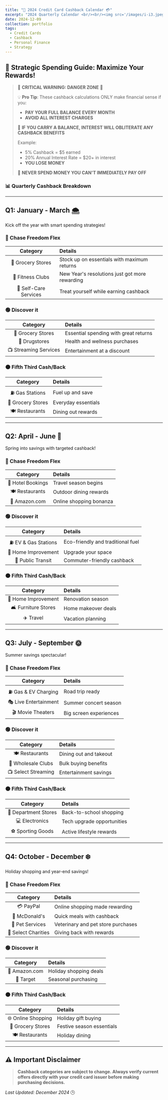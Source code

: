 ```yaml
---
title: "🏦 2024 Credit Card Cashback Calendar 💳"
excerpt: "2024 Quarterly Calendar <br/><br/><img src='/images/i-i3.jpeg' alt='Demo' width='200'>"
date: 2024-12-09
collection: portfolio
tags:
  - Credit Cards
  - Cashback
  - Personal Finance
  - Strategy
---
```


## 🌟 Strategic Spending Guide: Maximize Your Rewards! 

> 🚨 **CRITICAL WARNING: DANGER ZONE** 🚨
> 
> 💡 **Pro Tip**: These cashback calculations ONLY make financial sense if you:
> - **PAY YOUR FULL BALANCE EVERY MONTH**
> - **AVOID ALL INTEREST CHARGES**
> 
> 🔴 **IF YOU CARRY A BALANCE, INTEREST WILL OBLITERATE ANY CASHBACK BENEFITS**
> 
> Example: 
> - 5% Cashback = $5 earned
> - 20% Annual Interest Rate = $20+ in interest
> - **YOU LOSE MONEY**
> 
> 💸 **NEVER SPEND MONEY YOU CAN'T IMMEDIATELY PAY OFF**

### 📊 Quarterly Cashback Breakdown

---

## Q1: January - March 🌨️
Kick off the year with smart spending strategies!

### 🔵 Chase Freedom Flex

| Category | Details |
|:--------:|:--------|
| 🛒 Grocery Stores | Stock up on essentials with maximum returns |
| 💪 Fitness Clubs | New Year's resolutions just got more rewarding |
| 💆 Self-Care Services | Treat yourself while earning cashback |

### 🟢 Discover it

| Category | Details |
|:--------:|:--------|
| 🛒 Grocery Stores | Essential spending with great returns |
| 💊 Drugstores | Health and wellness purchases |
| 📺 Streaming Services | Entertainment at a discount |

### 🟠 Fifth Third Cash/Back

| Category | Details |
|:--------:|:--------|
| ⛽ Gas Stations | Fuel up and save |
| 🛒 Grocery Stores | Everyday essentials |
| 🍽️ Restaurants | Dining out rewards |

---

## Q2: April - June 🌱
Spring into savings with targeted cashback!

### 🔵 Chase Freedom Flex

| Category | Details |
|:--------:|:--------|
| 🏨 Hotel Bookings | Travel season begins |
| 🍽️ Restaurants | Outdoor dining rewards |
| 🛒 Amazon.com | Online shopping bonanza |

### 🟢 Discover it

| Category | Details |
|:--------:|:--------|
| ⛽ EV & Gas Stations | Eco-friendly and traditional fuel |
| 🔨 Home Improvement | Upgrade your space |
| 🚌 Public Transit | Commuter-friendly cashback |

### 🟠 Fifth Third Cash/Back

| Category | Details |
|:--------:|:--------|
| 🔨 Home Improvement | Renovation season |
| 🛋️ Furniture Stores | Home makeover deals |
| ✈️ Travel | Vacation planning |

---

## Q3: July - September 🌞
Summer savings spectacular!

### 🔵 Chase Freedom Flex

| Category | Details |
|:--------:|:--------|
| ⛽ Gas & EV Charging | Road trip ready |
| 🎭 Live Entertainment | Summer concert season |
| 🎬 Movie Theaters | Big screen experiences |

### 🟢 Discover it

| Category | Details |
|:--------:|:--------|
| 🍽️ Restaurants | Dining out and takeout |
| 🏪 Wholesale Clubs | Bulk buying benefits |
| 📺 Select Streaming | Entertainment savings |

### 🟠 Fifth Third Cash/Back

| Category | Details |
|:--------:|:--------|
| 🏬 Department Stores | Back-to-school shopping |
| 💻 Electronics | Tech upgrade opportunities |
| ⚽ Sporting Goods | Active lifestyle rewards |

---

## Q4: October - December ❄️
Holiday shopping and year-end savings!

### 🔵 Chase Freedom Flex

| Category | Details |
|:--------:|:--------|
| 💳 PayPal | Online shopping made rewarding |
| 🍔 McDonald's | Quick meals with cashback |
| 🐶 Pet Services | Veterinary and pet store purchases |
| 🤝 Select Charities | Giving back with rewards |

### 🟢 Discover it

| Category | Details |
|:--------:|:--------|
| 🛒 Amazon.com | Holiday shopping deals |
| 🎯 Target | Seasonal purchasing |

### 🟠 Fifth Third Cash/Back

| Category | Details |
|:--------:|:--------|
| 🌐 Online Shopping | Holiday gift buying |
| 🛒 Grocery Stores | Festive season essentials |
| 🍽️ Restaurants | Holiday dining |

---

## ⚠️ Important Disclaimer

> **Cashback categories are subject to change. Always verify current offers directly with your credit card issuer before making purchasing decisions.**

*Last Updated: December 2024* 🕒